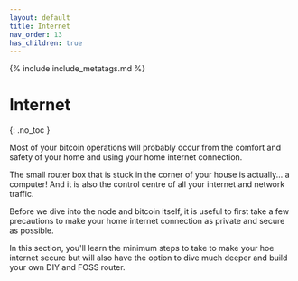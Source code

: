 ```yaml
---
layout: default
title: Internet
nav_order: 13
has_children: true
---
```

<!-- markdownlint-disable MD014 MD022 MD025 MD040 -->
{% include include_metatags.md %}

# Internet
{: .no_toc }

Most of your bitcoin operations will probably occur from the comfort and safety of your home and using your home internet connection.

The small router box that is stuck in the corner of your house is actually... a computer! And it is also the control centre of all your internet and network traffic. 

Before we dive into the node and bitcoin itself, it is useful to first take a few precautions to make your home internet connection as private and secure as possible.

In this section, you'll learn the minimum steps to take to make your hoe internet secure but will also have the option to dive much deeper and build your own DIY and FOSS router.
